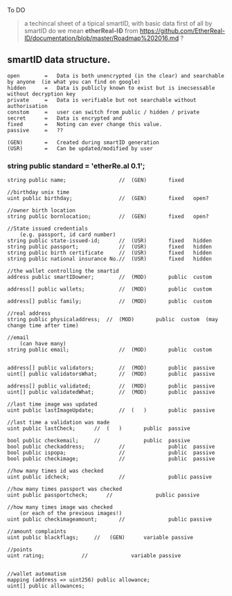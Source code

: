 To DO
>
> a techincal sheet of a tipical smartID, with basic data first of all
> by smartID do we mean **etherReal-IÐ** from https://github.com/EtherReal-ID/documentation/blob/master/Roadmap%202016.md ? 
>
>
>


## smartID data structure. 


    open        =   Data is both unencrypted (in the clear) and searchable by anyone  (ie what you can find on google)
    hidden      =   Data is publicly known to exist but is inecsessable without decryption key  
    private     =   Data is verifiable but not searchable without authorisation
    constom     =   user can switch from public / hidden / private
    secret      =   Data is encrypted and   
    fixed       =   Noting can ever change this value.
    passive     =   ??

    (GEN)       =   Created during smartID generation
    (USR)       =   Can be updated/modified by user
							

### string public standard = 'etherRe.al 0.1';

    string public name;                 //  (GEN)       fixed  

    //birthday unix time
    uint public birthday;               //  (GEN)       fixed   open?

    //owner birth location
    string public bornlocation;         //  (GEN)       fixed   open?

    //State issued credentials  
        (e.g. passport, id card number)       
    string public state-issued-id;      //  (USR)       fixed   hidden  
    string public passport;             //  (USR)       fixed   hidden
    string public birth certificate     //  (USR)       fixed   hidden
    string public national insurance No.//  (USR)       fixed   hidden

    //the wallet controlling the smartid
    address public smartIDowner;        //  (MOD)       public  custom  

    address[] public wallets;           //  (MOD)       public  custom

    address[] public family;            //  (MOD)       public  custom

    //real address
    string public physicaladdress;	//  (MOD)       public  custom  (may change time after time)

    //email
        (can have many)    
    string public email;                //  (MOD)       public  custom


    address[] public validators;        //  (MOD)       public  passive
    uint[] public validatorsWhat;       //  (MOD)       public  passive

    address[] public validated;         //  (MOD)       public  passive
    uint[] public validatedWhat;        //  (MOD)       public  passive

    //last time image was updated
    uint public lastImageUpdate;        //  (   )       public  passive

    //last time a validation was made
    uint public lastCheck;		//  (   )       public  passive

    bool public checkemail;		//              public  passive
    bool public checkaddress;           //              public  passive
    bool public ispopa;                 //              public  passive
    bool public checkimage;             //              public  passive

    //how many times id was checked
    uint public idcheck;                //              public passive

    //how many times passport was checked
    uint public passportcheck;		//              public passive

    //how many times image was checked 
        (or each of the previous images!)
    uint public checkimageamount;       //              public passive

    //amount complaints
    uint public blackflags;		//   (GEN)      variable passive

    //points
    uint rating;			//              variable passive


    //wallet automatism
    mapping (address => uint256) public allowance;
    uint[] public allowances;
